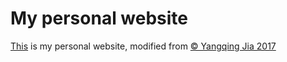 # My personal website

[This](ruozhenzheng.github.io) is my personal website, modified from [© Yangqing Jia 2017](http://daggerfs.com/)

